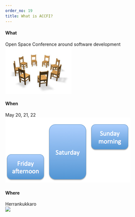 ```yaml
---
order_no: 19
title: What is ACCFI?
---
```


<div class="one-third">
  <h4>What</h4>
  Open Space Conference around software development<br/>
  <img src="/images/circle_of_chairs.png"/>

</div>
<div class="one-third">
  <h4>When</h4>
  May 20, 21, 22<br/>
  <img src="/images/friday_saturday_sunday.png"/>
</div>
<div class="one-third">

  <h4>Where</h4>
  Herrankukkaro<br/>
  <img src="http://lh3.googleusercontent.com/-YI2RvckU094/S8LKYflx_gI/AAAAAAAAK5w/aabvHVYGPx4WTbI_9yrEXClN55tXN6OfwCCo/s800/HK_yleis_kes%25C3%25A4%2B%2528411%2529.jpg"/>

</div>
